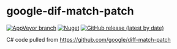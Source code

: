 # google-dif-match-patch

[![AppVeyor branch](https://img.shields.io/appveyor/ci/blythmeister/google-dif-match-patch)](https://ci.appveyor.com/project/BlythMeister/google-dif-match-patch)
[![Nuget](https://img.shields.io/nuget/v/google-dif-match-patch)](https://www.nuget.org/packages/google-dif-match-patch/)
[![GitHub release (latest by date)](https://img.shields.io/github/v/release/BlythMeister/google-dif-match-patch)](https://github.com/BlythMeister/google-dif-match-patch/releases/latest)

C# code pulled from https://github.com/google/diff-match-patch
